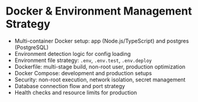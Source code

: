 # Docker & Environment Management Strategy

- Multi-container Docker setup: app (Node.js/TypeScript) and postgres (PostgreSQL)
- Environment detection logic for config loading
- Environment file strategy: `.env`, `.env.test`, `.env.deploy`
- Dockerfile: multi-stage build, non-root user, production optimization
- Docker Compose: development and production setups
- Security: non-root execution, network isolation, secret management
- Database connection flow and port strategy
- Health checks and resource limits for production
